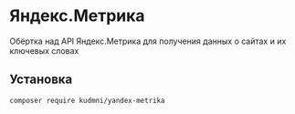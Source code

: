 # Яндекс.Метрика

Обёртка над API Яндекс.Метрика для получения данных о сайтах и их ключевых словах

## Установка

`composer require kudmni/yandex-metrika`
